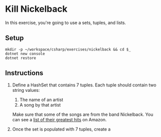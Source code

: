 # Kill Nickelback

In this exercise, you're going to use a sets, tuples, and lists.

## Setup

```
mkdir -p ~/workspace/csharp/exercises/nickelback && cd $_
dotnet new console
dotnet restore
```

## Instructions

1. Define a HashSet that contains 7 tuples. Each tuple should contain two string values:
    1. The name of an artist
    1. A song by that artist

    Make sure that some of the songs are from the band Nickelback. You can see a [list of their greatest hits](https://www.amazon.com/Best-Nickelback-1/dp/B00FFERTUK/) on Amazon.
2. Once the set is populated with 7 tuples, create a 
